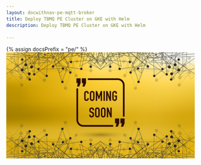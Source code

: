 ```yaml
---
layout: docwithnav-pe-mqtt-broker
title: Deploy TBMQ PE Cluster on GKE with Helm
description: Deploy TBMQ PE Cluster on GKE with Helm

---
```


{% assign docsPrefix = "pe/" %}
![image](/images/coming-soon.jpg)
